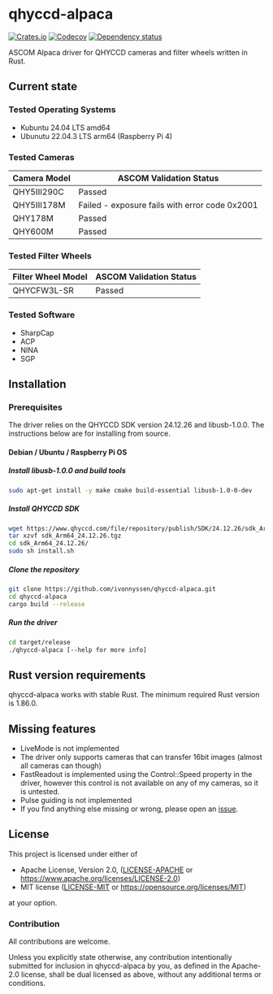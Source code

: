 # qhyccd-alpaca

[![Crates.io](https://img.shields.io/crates/v/qhyccd-alpaca.svg)](https://crates.io/crates/qhyccd-alpaca)
[![Codecov](https://codecov.io/github/ivonnyssen/qhyccd-alpaca/coverage.svg?branch=main)](https://codecov.io/gh/ivonnyssen/qhyccd-alpaca)
[![Dependency status](https://deps.rs/repo/github/ivonnyssen/qhyccd-alpaca/status.svg)](https://deps.rs/repo/github/ivonnyssen/qhyccd-alpaca)

ASCOM Alpaca driver for QHYCCD cameras and filter wheels written in Rust.

## Current state

### Tested Operating Systems

- Kubuntu 24.04 LTS amd64
- Ubunutu 22.04.3 LTS arm64 (Raspberry Pi 4)

### Tested Cameras

| Camera Model | ASCOM Validation Status |
| ------------ | ------ |
| QHY5III290C  | Passed |
| QHY5III178M  | Failed - exposure fails with error code 0x2001 |
| QHY178M      | Passed |
| QHY600M      | Passed |

### Tested Filter Wheels

| Filter Wheel Model | ASCOM Validation Status |
| ----------- | ------ |
| QHYCFW3L-SR | Passed |

### Tested Software

- SharpCap
- ACP
- NINA
- SGP

## Installation

### Prerequisites

The driver relies on the QHYCCD SDK version 24.12.26 and libusb-1.0.0.
The instructions below are for installing from source.

#### Debian / Ubuntu / Raspberry Pi OS

##### Install libusb-1.0.0 and build tools

```bash
sudo apt-get install -y make cmake build-essential libusb-1.0-0-dev
```

##### Install QHYCCD SDK

```bash
wget https://www.qhyccd.com/file/repository/publish/SDK/24.12.26/sdk_Arm64_24.12.26.tgz
tar xzvf sdk_Arm64_24.12.26.tgz 
cd sdk_Arm64_24.12.26/
sudo sh install.sh
```

##### Clone the repository

```bash
git clone https://github.com/ivonnyssen/qhyccd-alpaca.git
cd qhyccd-alpaca
cargo build --release
```

##### Run the driver

```bash
cd target/release
./qhyccd-alpaca [--help for more info]
```

## Rust version requirements

qhyccd-alpaca works with stable Rust. The minimum required Rust version is 1.86.0.

## Missing features

- LiveMode is not implemented
- The driver only supports cameras that can transfer 16bit images
(almost all cameras can though)
- FastReadout is implemented using the Control::Speed property in the driver, however
this control is not available on any of my cameras, so it is untested.
- Pulse guiding is not implemented
- If you find anything else missing or wrong, please open an [issue](https://github.com/ivonnyssen/qhyccd-alpaca/issues/new).

## License

This project is licensed under either of

- Apache License, Version 2.0, ([LICENSE-APACHE](LICENSE-APACHE) or
   <https://www.apache.org/licenses/LICENSE-2.0>)
- MIT license ([LICENSE-MIT](LICENSE-MIT) or
   <https://opensource.org/licenses/MIT>)

at your option.

### Contribution

All contributions are welcome.

Unless you explicitly state otherwise, any contribution intentionally submitted
for inclusion in qhyccd-alpaca by you, as defined in the Apache-2.0 license,
shall be dual licensed as above, without any additional terms or conditions.
